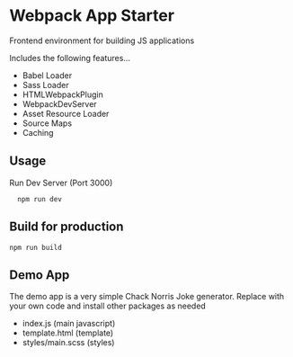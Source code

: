 # Webpack App Starter

Frontend environment for building JS applications

Includes the following features...

- Babel Loader
- Sass Loader
- HTMLWebpackPlugin
- WebpackDevServer
- Asset Resource Loader
- Source Maps
- Caching

## Usage

Run Dev Server (Port 3000)

```
  npm run dev
```

## Build for production

```
npm run build
```

## Demo App

The demo app is a very simple Chack Norris Joke generator. Replace with your own code and install other packages as needed

- index.js (main javascript)
- template.html (template)
- styles/main.scss (styles)

